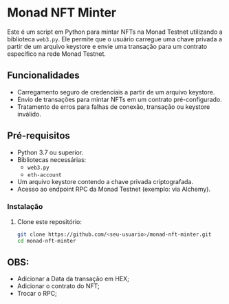 # Monad NFT Minter

Este é um script em Python para mintar NFTs na Monad Testnet utilizando a biblioteca `web3.py`. Ele permite que o usuário carregue uma chave privada a partir de um arquivo keystore e envie uma transação para um contrato específico na rede Monad Testnet.

## Funcionalidades
- Carregamento seguro de credenciais a partir de um arquivo keystore.
- Envio de transações para mintar NFTs em um contrato pré-configurado.
- Tratamento de erros para falhas de conexão, transação ou keystore inválido.

## Pré-requisitos
- Python 3.7 ou superior.
- Bibliotecas necessárias:
  - `web3.py`
  - `eth-account`
- Um arquivo keystore contendo a chave privada criptografada.
- Acesso ao endpoint RPC da Monad Testnet (exemplo: via Alchemy).

### Instalação
1. Clone este repositório:
   ```bash
   git clone https://github.com/<seu-usuario>/monad-nft-minter.git
   cd monad-nft-minter

## OBS:
- Adicionar a Data da transação em HEX;
- Adicionar o contrato do NFT;
- Trocar o RPC;
